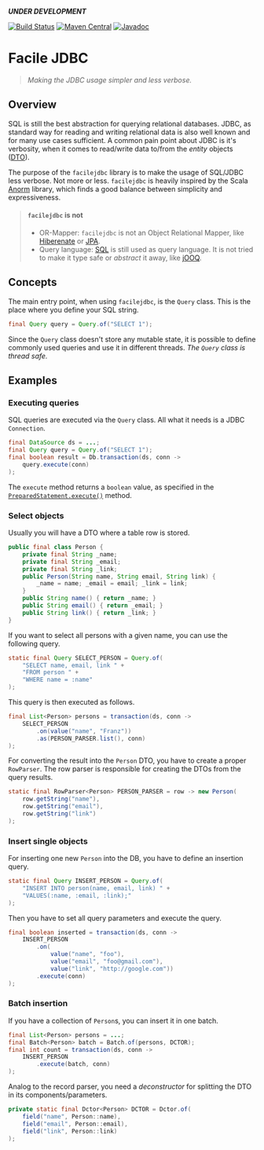 **_UNDER DEVELOPMENT_**

[![Build Status](https://travis-ci.org/jenetics/facilejdbc.svg?branch=master)](https://travis-ci.org/jenetics/facilejdbc)
[![Maven Central](https://maven-badges.herokuapp.com/maven-central/io.jenetics/facilejdbc/badge.svg)](http://search.maven.org/#search%7Cga%7C1%7Ca%3A%22jpx%22)
[![Javadoc](https://www.javadoc.io/badge/io.jenetics/facilejdbc.svg)](http://www.javadoc.io/doc/io.jenetics/facilejdbc)

# Facile JDBC

> _Making the JDBC usage simpler and less verbose._

## Overview

SQL is still the best abstraction for querying relational databases. JDBC, as standard way for reading and writing relational data is also well known and for many use cases sufficient. A common pain point about JDBC is it's verbosity, when it comes to read/write data to/from the _entity_ objects ([DTO](https://en.wikipedia.org/wiki/Data_transfer_object)). 
 
 The purpose of the `facilejdbc` library is to make the usage of SQL/JDBC less verbose. Not more or less. `facilejdbc` is heavily inspired by the Scala [Anorm](https://playframework.github.io/anorm/) library, which finds a good balance between simplicity and expressiveness.

> #### `facilejdbc` is not
>
> * OR-Mapper: `facilejdbc` is not an Object Relational Mapper, like [Hiberenate](https://hibernate.org/) or [JPA](https://docs.oracle.com/javaee/7/tutorial/partpersist.htm).
> * Query language: [SQL]() is still used as query language. It is not tried to make it type safe or _abstract_ it away, like [jOOQ](https://www.jooq.org/).


## Concepts

The main entry point, when using `facilejdbc`, is the `Query` class. This is the place where you define your SQL string.

```java
final Query query = Query.of("SELECT 1");
```

Since the `Query` class doesn't store any mutable state, it is possible to define commonly used queries and use it in different threads. _The `Query` class is thread safe._ 


## Examples

### Executing queries

SQL queries are executed via the `Query` class. All what it needs is a JDBC `Connection`.

```java
final DataSource ds = ...;
final Query query = Query.of("SELECT 1");
final boolean result = Db.transaction(ds, conn -> 
    query.execute(conn)
);
```

The `execute` method returns a `boolean` value, as specified in the [`PreparedStatement.execute()`](https://docs.oracle.com/en/java/javase/11/docs/api/java.sql/java/sql/PreparedStatement.html#execute()) method.

### Select objects

Usually you will have a DTO where a table row is stored.

```java
public final class Person { 
    private final String _name;
    private final String _email;
    private final String _link;
    public Person(String name, String email, String link) { 
    	_name = name; _email = email; _link = link; 
    }
    public String name() { return _name; }
    public String email() { return _email; }
    public String link() { return _link; }
}
```

If you want to select all persons with a given name, you can use the following query.

```java
static final Query SELECT_PERSON = Query.of(
    "SELECT name, email, link " +
    "FROM person " +
    "WHERE name = :name"
);
```

This query is then executed as follows.

```java
final List<Person> persons = transaction(ds, conn ->
    SELECT_PERSON
        .on(value("name", "Franz"))
        .as(PERSON_PARSER.list(), conn)
);
```

For converting the result into the `Person` DTO, you have to create a proper `RowParser`. The row parser is responsible for creating the DTOs from the query results.

```java
static final RowParser<Person> PERSON_PARSER = row -> new Person(
    row.getString("name"),
    row.getString("email"),
    row.getString("link")
);
```

### Insert single objects

For inserting one new `Person` into the DB, you have to define an insertion query. 

```java
static final Query INSERT_PERSON = Query.of(
    "INSERT INTO person(name, email, link) " +
    "VALUES(:name, :email, :link);"
);
```

Then you have to set all query parameters and execute the query.

```java
final boolean inserted = transaction(ds, conn ->
    INSERT_PERSON
        .on(
            value("name", "foo"),
            value("email", "foo@gmail.com"),
            value("link", "http://google.com"))
        .execute(conn)
);
```

### Batch insertion

If you have a collection of `Person`s, you can insert it in one batch.

```java
final List<Person> persons = ...;
final Batch<Person> batch = Batch.of(persons, DCTOR);
final int count = transaction(ds, conn ->
    INSERT_PERSON
        .execute(batch, conn)
);
```

Analog to the record parser, you need a _deconstructor_ for splitting the DTO in its components/parameters.

```java
private static final Dctor<Person> DCTOR = Dctor.of(
    field("name", Person::name),
    field("email", Person::email),
    field("link", Person::link)
);
```
